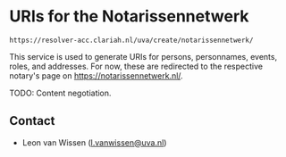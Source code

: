 # URIs for the Notarissennetwerk
`https://resolver-acc.clariah.nl/uva/create/notarissennetwerk/`

This service is used to generate URIs for persons, personnames, events, roles, and addresses. For now, these are redirected to the respective notary's page on https://notarissennetwerk.nl/.

TODO: Content negotiation.

## Contact
* Leon van Wissen (l.vanwissen@uva.nl)

